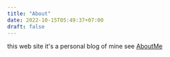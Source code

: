 ```yaml
---
title: "About"
date: 2022-10-15T05:49:37+07:00
draft: false
---
```


this web site it's a personal blog of mine see [AboutMe](/posts/aboutme)